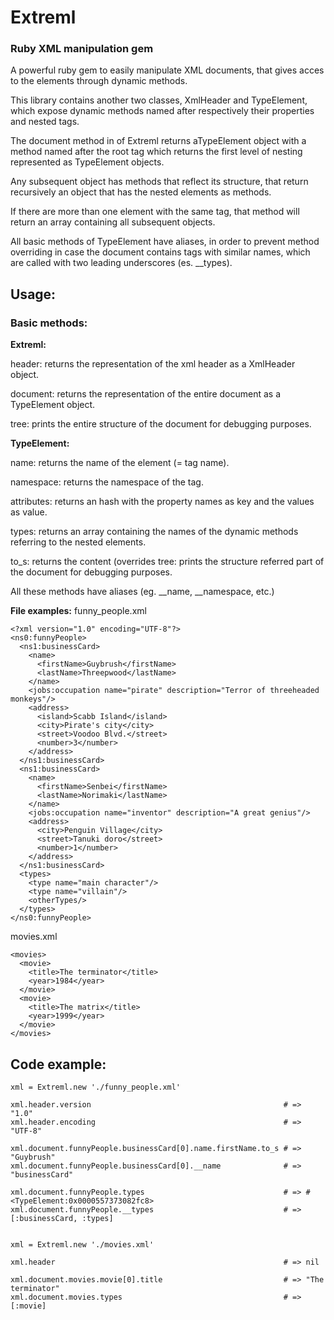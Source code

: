 # Extreml
### Ruby XML manipulation gem

A powerful ruby gem to easily manipulate XML documents, that gives acces to the elements through dynamic methods.

This library contains another two classes, XmlHeader and TypeElement, which expose dynamic methods named after respectively their properties and nested tags.

The document method in of Extreml returns aTypeElement object with a method named after the root tag which returns the first level of nesting represented as TypeElement objects.

Any subsequent object has methods that reflect its structure, that return recursively an object that has the nested elements as methods.

If there are more than one element with the same tag, that method will return an array containing all subsequent objects.

All basic methods of TypeElement have aliases, in order to prevent method overriding in case the document contains tags with similar names, which are called with two leading underscores (es. __types).


Usage:
------

### Basic methods:



**Extreml:**

header: returns the representation of the xml header as a XmlHeader object.

document: returns the representation of the entire document as a TypeElement object.

tree: prints the entire structure of the document for debugging purposes.



**TypeElement:**

name: returns the name of the element (= tag name).

namespace: returns the namespace of the tag.

attributes: returns an hash with the property names as key and the values as value.

types: returns an array containing the names of the dynamic methods referring to the nested elements.

to_s: returns the content (overrides
tree: prints the structure referred part of the document for debugging purposes.

All these methods have aliases (eg. __name, __namespace, etc.)



**File examples:**
funny_people.xml

    <?xml version="1.0" encoding="UTF-8"?>
    <ns0:funnyPeople>
      <ns1:businessCard>
        <name>
          <firstName>Guybrush</firstName>
          <lastName>Threepwood</lastName>
        </name>
        <jobs:occupation name="pirate" description="Terror of threeheaded monkeys"/>
        <address>
          <island>Scabb Island</island>
          <city>Pirate's city</city>
          <street>Voodoo Blvd.</street>
          <number>3</number>
        </address>
      </ns1:businessCard>
      <ns1:businessCard>
        <name>
          <firstName>Senbei</firstName>
          <lastName>Norimaki</lastName>
        </name>
        <jobs:occupation name="inventor" description="A great genius"/>
        <address>
          <city>Penguin Village</city>
          <street>Tanuki doro</street>
          <number>1</number>
        </address>
      </ns1:businessCard>
      <types>
        <type name="main character"/>
        <type name="villain"/>
        <otherTypes/>
      </types>
    </ns0:funnyPeople>
    
movies.xml

    <movies>
      <movie>
        <title>The terminator</title>
        <year>1984</year>
      </movie>
      <movie>
        <title>The matrix</title>
        <year>1999</year>
      </movie>
    </movies>

## Code example:

    xml = Extreml.new './funny_people.xml'

    xml.header.version                                           # => "1.0"
    xml.header.encoding                                          # => "UTF-8"

    xml.document.funnyPeople.businessCard[0].name.firstName.to_s # => "Guybrush"
    xml.document.funnyPeople.businessCard[0].__name              # => "businessCard"

    xml.document.funnyPeople.types                               # => #<TypeElement:0x0000557373082fc8>
    xml.document.funnyPeople.__types                             # => [:businessCard, :types]

    
    xml = Extreml.new './movies.xml'

    xml.header                                                   # => nil

    xml.document.movies.movie[0].title                           # => "The terminator"
    xml.document.movies.types                                    # => [:movie]
    
    
